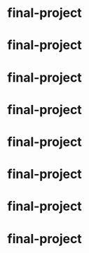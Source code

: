 # final-project
# final-project
# final-project
# final-project
# final-project
# final-project
# final-project
# final-project
